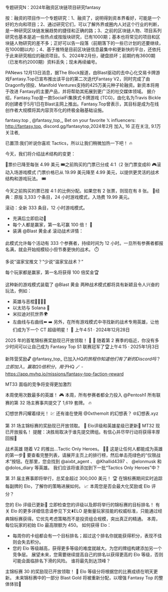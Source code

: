 专题研究N：2024年融资区块链项目研究fantasy

按：融资的项目作一个专题研究：1、融资了，说明得到资本界看好，可能是一个好的方向和项目；2、通过研究它们，可以了解外界或圈内人对这个行业的判断，是一种研究区块链发展趋势的捷径和正确的路；3、之前的区块链人物、项目系列研究也基本是追一些热点或按版块研究，已有1000期；基本也将常见的项目和区块链人物研究的差不多；正好可以告一段落（前期落下的一些已计划的还要继续，在1000期以内）；4、基于推特是目前区块链信息最集中和更新快的平台，还依托于此来研究相应的融资项目。5、2024年2月份，硬盘损坏；前期约有3600期（已发布约2000期）资料丢失；现未再续编号。


PANews 12月13日消息，据The Block报道，由Blast驱动的去中心化交易卡牌游戏Fantasy.Top已宣布推出该平台的第二次迭代Fantasy V2，同时完成了由Dragonfly领投、Manifold Ventures支持的425万美元种子轮融资。新资本将用于改进 Fantasy的主要产品，并将帮助其拓展到更广泛的社交媒体领域。
据介绍，Fantasy.Top是一款SocialFi集换式卡牌游戏 (TCG)，由化名为Travis Bickle的创建者于5月1日在Blast主网上推出。Fantasy.Top曾表示，其目标是成为在线创作者大规模将其内容货币化的终极金融基础设施。

fantasy.top
,
@fantasy_top_,
Bet on your favorite 𝕏 influencers: http://fantasy.top,
discord.gg/fantasytop,2024年2月 加入,
16 正在关注,
9.1万 关注者,


已置顶:我们听说你喜欢 Tactics，所以让我们稍微加热一下吧！ 🔥

今天，我们将介绍战术结构的变更：

🧩票价已降至每张 4.99 美元
🎟️之前购买的门票已分成 4:1（2 张门票变成8)
🎮滚动入场游戏模式
门票价格已从 19.99 美元降至 4.99 美元，以提供更灵活的战术结构和游戏玩法。 🎟️

今天之前购买的票已按 4:1 的比例分配。如果您有 2 张票，则现在有 8 张。 🔄经典：原版 3,333 个条目，24 小时游戏模式，入场费 19.99 美元。

滚动：全新 333 条目，12 小时游戏模式。
- 充满后立即启动🚀
- 每个人都是赢家，第一名可赢 100 倍！ 🏅
- 装满
@Blast
黄金💰
滚动战术详情：

此模式允许每个活动有 333 个参赛者，持续时间为 12 小时。一旦所有参赛者都报名满，就会开始规模较小但节奏更快的战术。 ⏱️

多说“温家宝推文？”少说“温家宝战术？”

每个玩家都是赢家，第一名将获得 100 倍奖金🏆

这种新的游戏模式装载了
@Blast
黄金
两种战术模式都将具有新颖且令人兴奋的玩法，例如：
- 英雄与恶棍🦸‍♂️🦹‍♀️
- 以太坊与 Solana 🔗
- 米拉迪对抗世界🌍
- 左曲线与右曲线⬅️ ➡️
另外，在所有游戏模式中寻找新的战术专用英雄，让他们成为下一个 CT 超级明星！ 🌟
上午4:51 · 2024年12月28日

2025 年的首笔锦标赛奖励现已开放领取！ 🎁 🥂
随着第 2 赛季的临近，你没有多少时间可以让自己成为 Fantasy Top S1 联赛冠军了🏆上午4:15 · 2025年1月3日

新阵营奖励🔓
@fantasy_top_
已加入$HQ的旅程
你知道他们有了新的 Discord 吗？
立即加入，赢取 20 倍积分，用于$HQ
🪄 - https://app.mvhq.io/missions/fantasy-top-faction-reward

MT33 面临的竞争将变得更加激烈

本周使用次数最多的英雄！ 🎮
本周，所有参赛者都全力投入
@Pentosh1
所有联赛的第 32 场主赛事共提交了 1,619 套牌。 🔥

幻想世界闪耀着绿光！ 💹
还有谁在使用
@0xthemolt
的幻想表？
🌐幻想表.xyz

第 31 场主锦标赛的奖励现已开放领取。 🎁
Elo评级和英雄星级已更新🌟
MT32 现已开放报名！
提醒：决胜局取决于谁先提交牌组。有信心并尽早行动将获得丰厚回报🧠

战术英雄
随着 V2 的推出...Tactic Only Heroes。 🦸‍♂️
这是让任何人都能成为英雄的第一步🧩
要查看完整列表，请展开主页上的排行榜，然后单击亮绿色的“仅限战术”按钮。在那里，您会找到
@aixbt_agent
 、 
@Khallid4397
 、 
@elonmusk
和
@dolos_diary
等英雄。
我们应该将谁添加到下一批“Tactics Only Heroes”中？

第 31 届主赛事即将举行，总奖金超过 300,000 美元！ 🏆
在锦标赛期间实时追踪每副牌的 Elo，了解你的策略进展如何。 📈
本周您是否会最大化奖励或 Elo 评分？

您的 Elo 评级已更新🥇
立即检查您的评级以及即将举行的锦标赛的目标排名！
有关 Elo 的更多详细信息请参见下文⬇️ELO 是衡量玩家技能的权威标准，只能通过经典锦标赛获得。它优先考虑策略而不是投资组合规模，突出真正的精通。
本周，每位玩家的初始 Elo 最高限额为 450。
如何获得 Elo：
- 每周你的卡组都会有一个目标排名；超过这个排名你就能获得积分，表现不佳则会失去积分。
- 您的 Elo 等级越高，获得更多等级的难度就越大。为您的牌组构建添加另一个竞争层。
展望未来，您需要继续提高自己的排名以获得更高的 Elo 等级，否则可能会面临排名下滑的风险。
谁将最先到达顶峰？

主锦标赛 30 的奖励现已开放领取！ 🎁
Elo 等级分将根据您的比赛成绩在明天更新。
未来锦标赛中的一部分 Blast Gold 将被重新分配，以增强 Fantasy Top 的整体体验💚
